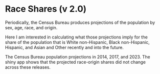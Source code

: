 # Race Shares (v 2.0)

Periodically, the Census Bureau produces projections of the population by sex, age, race, and origin.

Here I am interested in calculating what those projections imply for the share of the population that is White non-Hispanic, Black non-Hispanic, Hispanic, and Asian and Other recently and into the future. 

The Census Bureau population projections in 2014, 2017, and 2023. The shiny app shows that the projected race-origin shares did not change across these releases.


